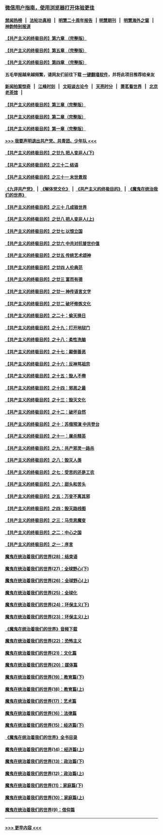 ### [微信用户指南，使用浏览器打开体验更佳](https://github.com/gfw-breaker/banned-news1/blob/master/indexes/wechat-guide.md?t=0)
#### [禁闻热榜](热点新闻.md?t=0)  &nbsp;&nbsp;|&nbsp;&nbsp; [法轮功真相](https://github.com/gfw-breaker/truth/blob/master/README.md?t=0) &nbsp;&nbsp;|&nbsp;&nbsp; [明慧二十周年报告](https://github.com/gfw-breaker/mh-reports/blob/master/README.md?t=0) &nbsp;&nbsp;|&nbsp;&nbsp;[明慧期刊](https://github.com/gfw-breaker/mh-qikan) &nbsp;&nbsp;|&nbsp;&nbsp; [明慧海外之窗](https://github.com/gfw-breaker/mh-news/blob/master/README.md?t=0) &nbsp;&nbsp;|&nbsp;&nbsp; [神韵特别报道](https://github.com/gfw-breaker/mh-news/blob/master/shenyun.md?t=0)
#### [【共产主义的终极目的】第六章 （完整版）](../pages/nsc422/n11428913.md?t=02080955) 
#### [【共产主义的终极目的】第五章 （完整版）](../pages/nsc422/n11428912.md?t=02080955) 
#### [【共产主义的终极目的】第四章 （完整版）](../pages/nsc422/n11428907.md?t=02080955) 
#### 五毛举报越来越频繁，请网友们前往下载 [一键翻墙软件](https://github.com/gfw-breaker/ssr-accounts)，并将此项目推荐给亲友
#### [新闻拍案惊奇](https://github.com/gfw-breaker/banned-news1/blob/master/pages/link4.md) &nbsp;&nbsp;|&nbsp;&nbsp; [江峰时刻](https://github.com/gfw-breaker/banned-news1/blob/master/pages/link4.md) &nbsp;&nbsp;|&nbsp;&nbsp; [文昭谈古论今](https://github.com/gfw-breaker/banned-news1/blob/master/pages/link4.md) &nbsp;&nbsp;|&nbsp;&nbsp; [天亮时分](https://github.com/gfw-breaker/banned-news1/blob/master/pages/link4.md) &nbsp;&nbsp;|&nbsp;&nbsp; [萧茗看世界](https://github.com/gfw-breaker/banned-news1/blob/master/pages/link4.md) &nbsp;&nbsp;|&nbsp;&nbsp; [北京老茶馆](https://github.com/gfw-breaker/banned-news1/blob/master/pages/link4.md) &nbsp;&nbsp;|&nbsp;&nbsp; 
#### [【共产主义的终极目的】第三章（完整版）](../pages/nsc422/n11428848.md?t=02080955) 
#### [【共产主义的终极目的】第二章（完整版）](../pages/nsc422/n11428831.md?t=02080955) 
#### [【共产主义的终极目的】第一章（完整版）](../pages/nsc422/n11417651.md?t=02080955) 
#### [>>> 我要声明退出共产党、共青团、少年队 <<<](https://github.com/begood0513/goodnews/blob/master/quit/letter.md) 
#### [【共产主义的终极目的】之廿九 把人变非人(下)](../pages/nsc422/n11344140.md?t=02080955) 
#### [【共产主义的终极目的】之三十二 结语](../pages/nsc422/n11360535.md?t=02080955) 
#### [【共产主义的终极目的】之三十一 末世景观](../pages/nsc422/n11351129.md?t=02080955) 
#### [《九评共产党》](https://github.com/begood0513/9ping.md/blob/master/README.md) &nbsp;|&nbsp; [《解体党文化》](../../../../jtdwh.md/blob/master/README.md)  &nbsp;|&nbsp; [《共产主义的终极目的》](../../../../gczydzjmd.md/blob/master/README.md) &nbsp;|&nbsp; [《魔鬼在统治我们的世界》](../../../../mgztzwmdsj.md/blob/master/README.md) 
#### [【共产主义的终极目的】之三十 几成狼世界](../pages/nsc422/n11348280.md?t=02080955) 
#### [【共产主义的终极目的】之廿八 把人变非人(上)](../pages/nsc422/n11340492.md?t=02080955) 
#### [【共产主义的终极目的】之廿七 以恨立国](../pages/nsc422/n11336944.md?t=02080955) 
#### [【共产主义的终极目的】之廿六 中共对抗普世价值](../pages/nsc422/n11324785.md?t=02080955) 
#### [【共产主义的终极目的】之廿五 传统艺术颂神](../pages/nsc422/n11296396.md?t=02080955) 
#### [【共产主义的终极目的】之廿四 人伦典范](../pages/nsc422/n11296397.md?t=02080955) 
#### [【共产主义的终极目的】之廿三 富而有德](../pages/nsc422/n11283598.md?t=02080955) 
#### [【共产主义的终极目的】之廿一 神传语言文字](../pages/nsc422/n11263265.md?t=02080955) 
#### [【共产主义的终极目的】之廿二 破坏修炼文化](../pages/nsc422/n11245728.md?t=02080955) 
#### [【共产主义的终极目的】之二十：偷天换日](../pages/nsc422/n11238846.md?t=02080955) 
#### [【共产主义的终极目的】之十九：打开地狱门](../pages/nsc422/n11206376.md?t=02080955) 
#### [【共产主义的终极目的】之十八：柔性洗脑](../pages/nsc422/n11199994.md?t=02080955) 
#### [【共产主义的终极目的】之十七：颠倒善恶](../pages/nsc422/n11179782.md?t=02080955) 
#### [【共产主义的终极目的】之十六：反神骂祖宗](../pages/nsc422/n11166798.md?t=02080955) 
#### [【共产主义的终极目的】之十五：毁人不倦](../pages/nsc422/n11166792.md?t=02080955) 
#### [【共产主义的终极目的】之十四：邪恶之最](../pages/nsc422/n11150249.md?t=02080955) 
#### [【共产主义的终极目的】之十三：毁灭文化](../pages/nsc422/n11135227.md?t=02080955) 
#### [【共产主义的终极目的】之十二：破坏自然](../pages/nsc422/n11135214.md?t=02080955) 
#### [【共产主义的终极目的】之十：苏俄预演 中共登台](../pages/nsc422/n11118424.md?t=02080955) 
#### [【共产主义的终极目的】之十一：屠杀精英](../pages/nsc422/n11118442.md?t=02080955) 
#### [【共产主义的终极目的】之九：共产邪灵一路杀](../pages/nsc422/n11114139.md?t=02080955) 
#### [【共产主义的终极目的】之八：毁灭人类](../pages/nsc422/n11108503.md?t=02080955) 
#### [【共产主义的终极目的】之七：受苦的还是工农](../pages/nsc422/n11101809.md?t=02080955) 
#### [【共产主义的终极目的】之六：甜头和苦头](../pages/nsc422/n11096971.md?t=02080955) 
#### [【共产主义的终极目的】之五：万变不离其邪](../pages/nsc422/n11091285.md?t=02080955) 
#### [【共产主义的终极目的】之四：毁灭路线图](../pages/nsc422/n11086284.md?t=02080955) 
#### [【共产主义的终极目的】之三：马克思魔变](../pages/nsc422/n11061941.md?t=02080955) 
#### [【共产主义的终极目的】之二：中心之国](../pages/nsc422/n11047728.md?t=02080955) 
#### [【共产主义的终极目的】之一：序言](../pages/nsc422/n11086077.md?t=02080955) 
#### [魔鬼在统治着我们的世界(28)：结束语](../pages/nsc422/n10936246.md?t=02080955) 
#### [魔鬼在统治着我们的世界(27)：全球野心(下)](../pages/nsc422/n10928319.md?t=02080955) 
#### [魔鬼在统治着我们的世界(26)：全球野心(上)](../pages/nsc422/n10900318.md?t=02080955) 
#### [魔鬼在统治着我们的世界(25)：全球化](../pages/nsc422/n10788205.md?t=02080955) 
#### [魔鬼在统治着我们的世界(24)：环保主义(下)](../pages/nsc422/n10695307.md?t=02080955) 
#### [魔鬼在统治着我们的世界(23)：环保主义(上)](../pages/nsc422/n10688613.md?t=02080955) 
#### [《魔鬼在统治着我们的世界》音频下载](../pages/nsc422/n10635553.md?t=02080955) 
#### [魔鬼在统治着我们的世界(22)：恐怖主义](../pages/nsc422/n10614727.md?t=02080955) 
#### [魔鬼在统治着我们的世界(21)：文化篇](../pages/nsc422/n10597706.md?t=02080955) 
#### [魔鬼在统治着我们的世界(20)：媒体篇](../pages/nsc422/n10586579.md?t=02080955) 
#### [魔鬼在统治着我们的世界(19)：教育篇(下)](../pages/nsc422/n10564808.md?t=02080955) 
#### [魔鬼在统治着我们的世界(18)：教育篇(上)](../pages/nsc422/n10526970.md?t=02080955) 
#### [魔鬼在统治着我们的世界(17)：艺术篇](../pages/nsc422/n10499093.md?t=02080955) 
#### [魔鬼在统治着我们的世界(16)：法律篇](../pages/nsc422/n10485969.md?t=02080955) 
#### [魔鬼在统治着我们的世界(15)：经济篇(下)](../pages/nsc422/n10469975.md?t=02080955) 
#### [《魔鬼在统治着我们的世界》全书目录](../pages/nsc422/n10464261.md?t=02080955) 
#### [魔鬼在统治着我们的世界(14)：经济篇(上)](../pages/nsc422/n10457370.md?t=02080955) 
#### [魔鬼在统治着我们的世界(13)：政治篇(下)](../pages/nsc422/n10448270.md?t=02080955) 
#### [魔鬼在统治着我们的世界(12)：政治篇(上)](../pages/nsc422/n10444576.md?t=02080955) 
#### [魔鬼在统治着我们的世界(11)：家庭篇(下)](../pages/nsc422/n10440961.md?t=02080955) 
#### [魔鬼在统治着我们的世界(10)：家庭篇(上)](../pages/nsc422/n10435448.md?t=02080955) 
#### [魔鬼在统治着我们的世界(9)：信仰篇](../pages/nsc422/n10432159.md?t=02080955) 

----
#### [ >>> 更早内容 <<< ](../indexes/nsc422-earlier.md)
